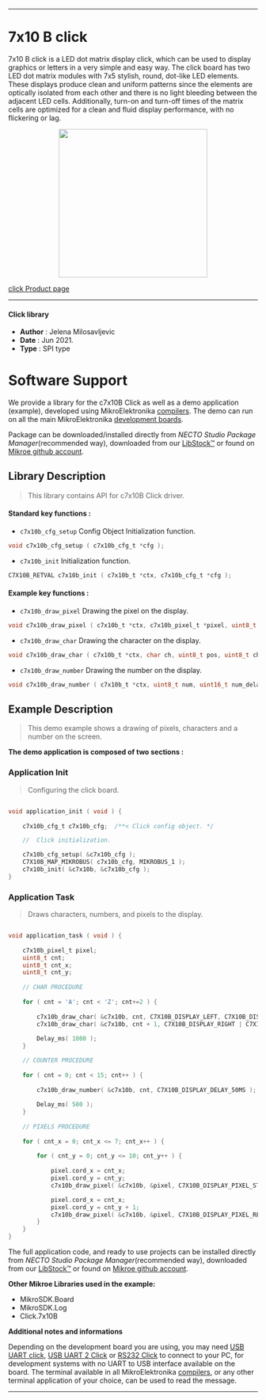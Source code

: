 
---
# 7x10 B click

7x10 B click is a LED dot matrix display click, which can be used to display graphics or letters in a very simple and easy way. The click board has two LED dot matrix modules with 7x5 stylish, round, dot-like LED elements. These displays produce clean and uniform patterns since the elements are optically isolated from each other and there is no light bleeding between the adjacent LED cells. Additionally, turn-on and turn-off times of the matrix cells are optimized for a clean and fluid display performance, with no flickering or lag.

<p align="center">
  <img src="https://download.mikroe.com/images/click_for_ide/7x10b_click.png" height=300px>
</p>

[click Product page](https://www.mikroe.com/7x10-b-click)

---


#### Click library

- **Author**        : Jelena Milosavljevic
- **Date**          : Jun 2021.
- **Type**          : SPI type


# Software Support

We provide a library for the c7x10B Click
as well as a demo application (example), developed using MikroElektronika
[compilers](https://www.mikroe.com/necto-studio).
The demo can run on all the main MikroElektronika [development boards](https://www.mikroe.com/development-boards).

Package can be downloaded/installed directly from *NECTO Studio Package Manager*(recommended way), downloaded from our [LibStock&trade;](https://libstock.mikroe.com) or found on [Mikroe github account](https://github.com/MikroElektronika/mikrosdk_click_v2/tree/master/clicks).

## Library Description

> This library contains API for c7x10B Click driver.

#### Standard key functions :

- `c7x10b_cfg_setup` Config Object Initialization function.
```c
void c7x10b_cfg_setup ( c7x10b_cfg_t *cfg );
```

- `c7x10b_init` Initialization function.
```c
C7X10B_RETVAL c7x10b_init ( c7x10b_t *ctx, c7x10b_cfg_t *cfg );
```

#### Example key functions :

- `c7x10b_draw_pixel`  Drawing the pixel on the display.
```c
void c7x10b_draw_pixel ( c7x10b_t *ctx, c7x10b_pixel_t *pixel, uint8_t mode, uint8_t px_delay );
```

- `c7x10b_draw_char` Drawing the character on the display.
```c
void c7x10b_draw_char ( c7x10b_t *ctx, char ch, uint8_t pos, uint8_t ch_delay );
```

- `c7x10b_draw_number` Drawing the number on the display.
```c
void c7x10b_draw_number ( c7x10b_t *ctx, uint8_t num, uint16_t num_delay );
```

## Example Description

> This demo example shows a drawing of pixels, characters and a number on the screen.

**The demo application is composed of two sections :**

### Application Init

> Configuring the click board.

```c

void application_init ( void ) {
    
    c7x10b_cfg_t c7x10b_cfg;  /**< Click config object. */

    //  Click initialization.

    c7x10b_cfg_setup( &c7x10b_cfg );
    C7X10B_MAP_MIKROBUS( c7x10b_cfg, MIKROBUS_1 );
    c7x10b_init( &c7x10b, &c7x10b_cfg );
}

```

### Application Task

> Draws characters, numbers, and pixels to the display.

```c

void application_task ( void ) {
    
    c7x10b_pixel_t pixel;
    uint8_t cnt;
    uint8_t cnt_x;
    uint8_t cnt_y;
    
    // CHAR PROCEDURE
    
    for ( cnt = 'A'; cnt < 'Z'; cnt+=2 ) {
        
        c7x10b_draw_char( &c7x10b, cnt, C7X10B_DISPLAY_LEFT, C7X10B_DISPLAY_DELAY_50MS );
        c7x10b_draw_char( &c7x10b, cnt + 1, C7X10B_DISPLAY_RIGHT | C7X10B_DISPLAY_REFRESH, C7X10B_DISPLAY_DELAY_50MS );
        
        Delay_ms( 1000 );
    }

    // COUNTER PROCEDURE
    
    for ( cnt = 0; cnt < 15; cnt++ ) {
        
        c7x10b_draw_number( &c7x10b, cnt, C7X10B_DISPLAY_DELAY_50MS );
        
        Delay_ms( 500 );
    }
    
    // PIXELS PROCEDURE
    
    for ( cnt_x = 0; cnt_x <= 7; cnt_x++ ) {
        
        for ( cnt_y = 0; cnt_y <= 10; cnt_y++ ) {
            
            pixel.cord_x = cnt_x;
            pixel.cord_y = cnt_y;
            c7x10b_draw_pixel( &c7x10b, &pixel, C7X10B_DISPLAY_PIXEL_STORAGE, C7X10B_DISPLAY_DELAY_20MS );

            pixel.cord_x = cnt_x;
            pixel.cord_y = cnt_y + 1;
            c7x10b_draw_pixel( &c7x10b, &pixel, C7X10B_DISPLAY_PIXEL_REFRESH, C7X10B_DISPLAY_DELAY_20MS );
        }
    }
}

```

The full application code, and ready to use projects can be installed directly from *NECTO Studio Package Manager*(recommended way), downloaded from our [LibStock&trade;](https://libstock.mikroe.com) or found on [Mikroe github account](https://github.com/MikroElektronika/mikrosdk_click_v2/tree/master/clicks).

**Other Mikroe Libraries used in the example:**

- MikroSDK.Board
- MikroSDK.Log
- Click.7x10B

**Additional notes and informations**

Depending on the development board you are using, you may need
[USB UART click](http://shop.mikroe.com/usb-uart-click),
[USB UART 2 Click](http://shop.mikroe.com/usb-uart-2-click) or
[RS232 Click](http://shop.mikroe.com/rs232-click) to connect to your PC, for
development systems with no UART to USB interface available on the board. The
terminal available in all MikroElektronika
[compilers](http://shop.mikroe.com/compilers), or any other terminal application
of your choice, can be used to read the message.

---
